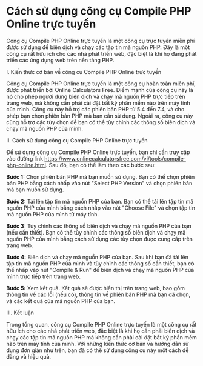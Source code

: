 Cách sử dụng công cụ Compile PHP Online trực tuyến
==================================================

Công cụ Compile PHP Online trực tuyến là một công cụ trực tuyến miễn phí được sử dụng để biên dịch và chạy các tập tin mã nguồn PHP. Đây là một công cụ rất hữu ích cho các nhà phát triển web, đặc biệt là khi họ đang phát triển các ứng dụng web trên nền tảng PHP.

I. Kiến thức cơ bản về công cụ Compile PHP Online trực tuyến

Công cụ Compile PHP Online trực tuyến là một công cụ hoàn toàn miễn phí, được phát triển bởi Online Calculators Free. Điểm mạnh của công cụ này là nó cho phép người dùng biên dịch và chạy mã nguồn PHP trực tiếp trên trang web, mà không cần phải cài đặt bất kỳ phần mềm nào trên máy tính của mình. Công cụ này hỗ trợ các phiên bản PHP từ 5.4 đến 7.4, và cho phép bạn chọn phiên bản PHP mà bạn cần sử dụng. Ngoài ra, công cụ này cũng hỗ trợ các tùy chọn để bạn có thể tùy chỉnh các thông số biên dịch và chạy mã nguồn PHP của mình.

II. Cách sử dụng công cụ Compile PHP Online trực tuyến

Để sử dụng công cụ Compile PHP Online trực tuyến, bạn chỉ cần truy cập vào đường link <https://www.onlinecalculatorsfree.com/vi/tools/compile-php-online.html>. Sau đó, bạn có thể làm theo các bước sau:

**Bước 1:** Chọn phiên bản PHP mà bạn muốn sử dụng. Bạn có thể chọn phiên bản PHP bằng cách nhấp vào nút "Select PHP Version" và chọn phiên bản mà bạn muốn sử dụng.

**Bước 2:** Tải lên tập tin mã nguồn PHP của bạn. Bạn có thể tải lên tập tin mã nguồn PHP của mình bằng cách nhấp vào nút "Choose File" và chọn tập tin mã nguồn PHP của mình từ máy tính.

**Bước 3:** Tùy chỉnh các thông số biên dịch và chạy mã nguồn PHP của bạn (nếu cần thiết). Bạn có thể tùy chỉnh các thông số biên dịch và chạy mã nguồn PHP của mình bằng cách sử dụng các tùy chọn được cung cấp trên trang web.

**Bước 4:** Biên dịch và chạy mã nguồn PHP của bạn. Sau khi bạn đã tải lên tập tin mã nguồn PHP của mình và tùy chỉnh các thông số cần thiết, bạn có thể nhấp vào nút "Compile &amp; Run" để biên dịch và chạy mã nguồn PHP của mình trực tiếp trên trang web.

**Bước 5:** Xem kết quả. Kết quả sẽ được hiển thị trên trang web, bao gồm thông tin về các lỗi (nếu có), thông tin về phiên bản PHP mà bạn đã chọn, và các kết quả của mã nguồn PHP của bạn.

III. Kết luận

Trong tổng quan, công cụ Compile PHP Online trực tuyến là một công cụ rất hữu ích cho các nhà phát triển web, đặc biệt là khi họ cần phải biên dịch và chạy các tập tin mã nguồn PHP mà không cần phải cài đặt bất kỳ phần mềm nào trên máy tính của mình. Với những kiến thức cơ bản và hướng dẫn sử dụng đơn giản như trên, bạn đã có thể sử dụng công cụ này một cách dễ dàng và hiệu quả.